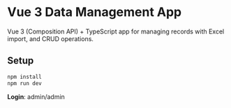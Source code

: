 # Vue 3 Data Management App

Vue 3 (Composition API) + TypeScript app for managing records with Excel import, and CRUD operations.

## Setup
```bash
npm install
npm run dev
```

**Login**: admin/admin
